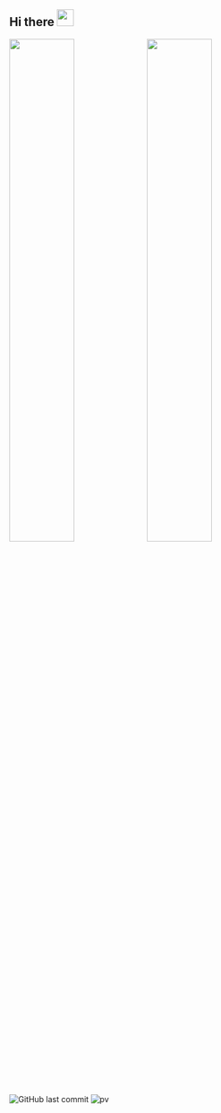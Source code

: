 ## Hi there <img src="https://media.giphy.com/media/hvRJCLFzcasrR4ia7z/giphy.gif" width="30px">

<img 
   src="https://github-readme-stats.vercel.app/api?username=vstacked&show_icons=true&theme=tokyonight&count_private=true&custom_title=GitHub Stats"
   width="48%"/>
<img 
   src="https://github-readme-stats.vercel.app/api/wakatime?username=vstacked&theme=tokyonight&langs_count=5&range=last_7_days"
   width="48%"/>
 


<!--START_SECTION:waka-->
<!-- ```text
Dart   12 hrs 5 mins   ██████████████████████░░░   88.32 % 
JSON   57 mins         █▓░░░░░░░░░░░░░░░░░░░░░░░   06.96 % 
Text   33 mins         █░░░░░░░░░░░░░░░░░░░░░░░░   04.02 % 
YAML   4 mins          ░░░░░░░░░░░░░░░░░░░░░░░░░   00.58 % 
``` -->
<!--END_SECTION:waka-->

![GitHub last commit](https://img.shields.io/github/last-commit/vstacked/vstacked)
![pv](https://pageview.vercel.app/?github_user=vstacked)

<!--
**vstacked/vstacked** is a ✨ _special_ ✨ repository because its `README.md` (this file) appears on your GitHub profile.

Here are some ideas to get you started:

- 🔭 I’m currently working on ...
- 🌱 I’m currently learning ...
- 👯 I’m looking to collaborate on ...
- 🤔 I’m looking for help with ...
- 💬 Ask me about ...
- 📫 How to reach me: ...
- 😄 Pronouns: ...
- ⚡ Fun fact: ...
-->
